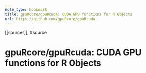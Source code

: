 ```yaml
---
note_type: bookmark
title: gpuRcore/gpuRcuda: CUDA GPU functions for R Objects
url: https://github.com/gpuRcore/gpuRcuda
---
```


[[sources]], #source


# gpuRcore/gpuRcuda: CUDA GPU functions for R Objects